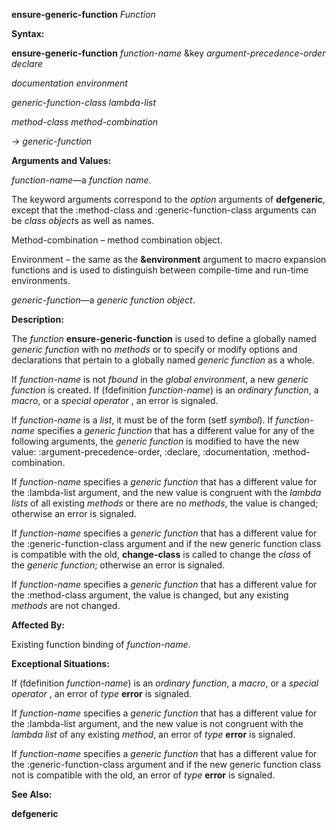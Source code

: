 **ensure-generic-function** *Function* 



**Syntax:** 



**ensure-generic-function** *function-name* &key *argument-precedence-order declare* 



*documentation environment* 



*generic-function-class lambda-list* 



*method-class method-combination* 



*→ generic-function* 



**Arguments and Values:** 



*function-name*—a *function name*. 



The keyword arguments correspond to the *option* arguments of **defgeneric**, except that the :method-class and :generic-function-class arguments can be *class object*s as well as names. 



Method-combination – method combination object. 



Environment – the same as the **&environment** argument to macro expansion functions and is used to distinguish between compile-time and run-time environments. 



*generic-function*—a *generic function object*. 



**Description:** 



The *function* **ensure-generic-function** is used to define a globally named *generic function* with no *methods* or to specify or modify options and declarations that pertain to a globally named *generic function* as a whole. 



If *function-name* is not *fbound* in the *global environment*, a new *generic function* is created. If (fdefinition *function-name*) is an *ordinary function*, a *macro*, or a *special operator* , an error is signaled. 



If *function-name* is a *list*, it must be of the form (setf *symbol*). If *function-name* specifies a *generic function* that has a different value for any of the following arguments, the *generic function* is modified to have the new value: :argument-precedence-order, :declare, :documentation, :method-combination. 



If *function-name* specifies a *generic function* that has a different value for the :lambda-list argument, and the new value is congruent with the *lambda lists* of all existing *methods* or there are no *methods*, the value is changed; otherwise an error is signaled. 







 



 



If *function-name* specifies a *generic function* that has a different value for the :generic-function-class argument and if the new generic function class is compatible with the old, **change-class** is called to change the *class* of the *generic function*; otherwise an error is signaled. 



If *function-name* specifies a *generic function* that has a different value for the :method-class argument, the value is changed, but any existing *methods* are not changed. 



**Affected By:** 



Existing function binding of *function-name*. 



**Exceptional Situations:** 



If (fdefinition *function-name*) is an *ordinary function*, a *macro*, or a *special operator* , an error of *type* **error** is signaled. 



If *function-name* specifies a *generic function* that has a different value for the :lambda-list argument, and the new value is not congruent with the *lambda list* of any existing *method*, an error of *type* **error** is signaled. 



If *function-name* specifies a *generic function* that has a different value for the :generic-function-class argument and if the new generic function class not is compatible with the old, an error of *type* **error** is signaled. 



**See Also:** 



**defgeneric** 



